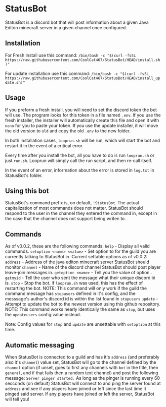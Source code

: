 # StatusBot
StatusBot is a discord bot that will post information about a given Java Editon minecraft server in a given channel once configured.


## Installation
For Fresh install use this command:
`/bin/bash -c "$(curl -fsSL https://raw.githubusercontent.com/CoolCat467/StatusBot/HEAD/install.sh)"`

For update installation use this command:
`/bin/bash -c "$(curl -fsSL https://raw.githubusercontent.com/CoolCat467/StatusBot/HEAD/install_update.sh)"`


## Usage
If you preform a fresh install, you will need to set the discord token the bot will use.
The program looks for this token in a file named `.env`. If you use the fresh installer,
the installer will automatically create this file and open it with `nano` for you to paste
your token. If you use the update installer, it will move the old version to `old` and copy
the old `.env` to the new folder.

In both installation cases, `looprun.sh` will be run, which will start the bot and restart
it in the event of a critical error.

Every time after you install the bot, all you have to do is run `looprun.sh` or just
`run.sh`. Looprun will simply call the run script, and then re-call itself.

In the event of an error, information about the error is stored in `log.txt` in StatusBot's
folder.

## Using this bot
StatusBot's command prefix is, on default, `!StatusBot`. The actual capitalization of
most commands does not matter. StatusBot should respond to the user in the channel
they entered the command in, except in the case that the channel does not support
being writen to.

## Commands
As of v0.0.2, these are the following commands:
`help` - Display all valid commands.
`setoption <name> <value>` - Set option <name> to <value> for the guild you are currently
  talking to StatusBot in. Current settable options as of v0.0.2:
   `address` - Address of the java editon minecraft server StatusBot should monitor
   `channel` - Name of the discord channel StatusBot should post player leave-join messages in.
`getoption <name>` - Tell you the value of option <name>.
`getmyid` - Tell the user who sent the message what their unique discord id is.
`stop` - Stop the bot. If `looprun.sh` was used, this has the effect of restarting the bot.
  NOTE: This command will only work if the guild the command message has `stopusers` defined
  in it's config, and the messsage's author's discord id is within the list found in `stopusers`
`update` - Attempt to update the bot to the newest version using this github repository.
  NOTE: This command works nearly identically the same as `stop`, but uses the `updateusers`
  config value instead.

Note: Config values for `stop` and `update` are unsettable with `setoption` at this time.

## Automatic messaging
When StatusBot is connected to a guild and has it's `address` (and preferably also it's `channel`)
value set, StatusBot will go to the channel defined by the `channel` option (if unset, goes to first
any channels with `bot` in the title, then `general`, and if that fails then a random text channel)
and post the following message: `Server pinger started.` As long as the pinger is running every 60
secconds (on default) StatusBot will connect to and ping the server found at `address` and see if
any players have joined or left since the last time it pinged said server. If any players have
joined or left the server, StatusBot will tell you!
